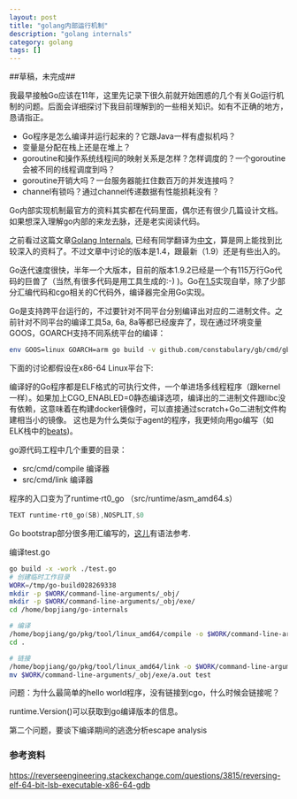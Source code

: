 ```yaml
---
layout: post
title: "golang内部运行机制"
description: "golang internals"
category: golang
tags: []
---
```


##草稿，未完成##

我最早接触Go应该在11年，这里先记录下很久前就开始困惑的几个有关Go运行机制的问题。后面会详细探讨下我目前理解到的一些相关知识。如有不正确的地方，恳请指正。
- Go程序是怎么编译并运行起来的？它跟Java一样有虚拟机吗？
- 变量是分配在栈上还是在堆上？
- goroutine和操作系统线程间的映射关系是怎样？怎样调度的？一个goroutine会被不同的线程调度到吗？
- goroutine开销大吗？一台服务器能扛住数百万的并发连接吗？
- channel有锁吗？通过channel传递数据有性能损耗没有？

Go内部实现机制最官方的资料其实都在代码里面，偶尔还有很少几篇设计文档。如果想深入理解go内部的来龙去脉，还是老实阅读代码。

之前看过这篇文章[Golang Internals](https://blog.altoros.com/golang-part-1-main-concepts-and-project-structure.html), 
已经有同学翻译为[中文](https://github.com/JerryZhou/golang-doc/tree/master/Golang-Internals)，算是网上能找到比较深入的资料了。不过文章中讨论的版本是1.4，跟最新（1.9）还是有些出入的。

Go迭代速度很快，半年一个大版本，目前的版本1.9.2已经是一个有115万行Go代码的巨兽了（当然,有很多代码是用工具生成的:-) )。Go在[1.5](https://golang.org/doc/go1.5#introduction)实现自举，除了少部分汇编代码和cgo相关的C代码外，编译器完全用Go实现。

Go是支持跨平台运行的，不过要针对不同平台分别编译出对应的二进制文件。之前针对不同平台的编译工具5a, 6a, 8a等都已经废弃了，现在通过环境变量GOOS，GOARCH支持不同系统平台的编译：

~~~bash
env GOOS=linux GOARCH=arm go build -v github.com/constabulary/gb/cmd/gb
~~~

下面的讨论都假设在x86-64 Linux平台下:

编译好的Go程序都是ELF格式的可执行文件，一个单进场多线程程序（跟kernel一样）。如果加上CGO_ENABLED=0静态编译选项，编译出的二进制文件跟libc没有依赖，这意味着在构建docker镜像时，可以直接通过scratch+Go二进制文件构建相当小的镜像。 这也是为什么类似于agent的程序，我更倾向用go编写（如ELK栈中的[beats](https://github.com/elastic/beats))。

go源代码工程中几个重要的目录：
- src/cmd/compile  编译器
- src/cmd/link  编译器



程序的入口变为了runtime·rt0_go （src/runtime/asm_amd64.s）
~~~asm
TEXT runtime·rt0_go(SB),NOSPLIT,$0
~~~

Go bootstrap部分很多用汇编写的，[这儿](https://golang.org/doc/asm)有语法参考.


编译test.go
~~~bash
go build -x -work ./test.go
# 创建临时工作目录
WORK=/tmp/go-build028269338
mkdir -p $WORK/command-line-arguments/_obj/
mkdir -p $WORK/command-line-arguments/_obj/exe/
cd /home/bopjiang/go-internals

# 编译
/home/bopjiang/go/pkg/tool/linux_amd64/compile -o $WORK/command-line-arguments.a -trimpath $WORK -goversion go1.9.2 -p main -complete -buildid 4c7ee5ff01433ae80efec619bf0f86154726f5ea -D _/home/bopjiang/go-internals -I $WORK -pack ./test.go
cd .

# 链接
/home/bopjiang/go/pkg/tool/linux_amd64/link -o $WORK/command-line-arguments/_obj/exe/a.out -L $WORK -extld=gcc -buildmode=exe -buildid=4c7ee5ff01433ae80efec619bf0f86154726f5ea $WORK/command-line-arguments.a
mv $WORK/command-line-arguments/_obj/exe/a.out test
~~~

问题：为什么最简单的hello world程序，没有链接到cgo，什么时候会链接呢？


runtime.Version()可以获取到go编译版本的信息。

第二个问题，要谈下编译期间的逃逸分析escape analysis


### 参考资料
https://reverseengineering.stackexchange.com/questions/3815/reversing-elf-64-bit-lsb-executable-x86-64-gdb
